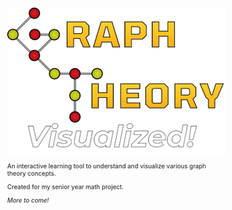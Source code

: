![Graph Theory Visualized graphic](/menu/splash.png)

An interactive learning tool to understand and visualize various graph theory concepts.

Created for my senior year math project.

*More to come!*